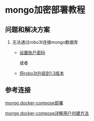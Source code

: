 # mongo加密部署教程





## 问题和解决方案

1. 无法通过robo3t连接mongo数据库

   + [设置账户密码](http://www.qianduan8.com/1786.html)

     或者

   + [将robo3t升级到1.3版本](https://www.gitmemory.com/issue/Studio3T/robomongo/1566/562660359)





## 参考连接



[mongo docker-compose部署](https://zhuanlan.zhihu.com/p/59647520)

[mongo docker-compose详解用户创建方法](https://www.jianshu.com/p/03bbfb8307df)

